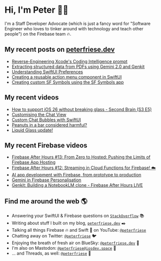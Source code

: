 # Hi, I'm Peter 👋🏼

I'm a Staff Developer Advocate (which is just a fancy word for "Software Engineer who loves to tinker around with technology and teach other people") on the Firebase team 🔥.

## My recent posts on [peterfriese.dev](https://peterfriese.dev/)
<!-- BLOG-POST-LIST:START -->
- [Reverse-Engineering Xcode&#39;s Coding Intelligence prompt](https://peterfriese.dev/blog/2025/reveng-xcode-coding-intelligence/)
- [Extracting structured data from PDFs using Gemini 2.0 and Genkit](https://peterfriese.dev/blog/2025/gemini-genkit-pdf-structured-data/)
- [Understanding SwiftUI Preferences](https://peterfriese.dev/blog/2025/swiftui-preferences-swift6/)
- [Creating a reusable action menu component in SwiftUI](https://peterfriese.dev/blog/2025/swiftui-action-menu/)
- [Creating custom SF Symbols using the SF Symbols app](https://peterfriese.dev/blog/2025/custom-sf-symbols/)
<!-- BLOG-POST-LIST:END -->

## My recent videos
<!-- YOUTUBE-ALL:START -->
- [How to support iOS 26 without breaking glass - Second Brain &lpar;S3 E5&rpar;](https://www.youtube.com/watch?v=UXG7U6iFxxM)
- [Customising the Chat View](https://www.youtube.com/watch?v=qyV6LuUHvv8)
- [Custom Chat Bubbles with SwiftUI](https://www.youtube.com/watch?v=sLX4khFLebQ)
- [Peanuts in a bar considered harmful?](https://www.youtube.com/watch?v=1zloAVUiYJM)
- [Liquid Glass update!](https://www.youtube.com/watch?v=7jHo4DuFJ8U)
<!-- YOUTUBE-ALL:END -->

## My recent Firebase videos
<!-- YOUTUBE-FIREBASE:START -->
- [Firebase After Hours #13: From Zero to Hosted: Pushing the Limits of Firebase App Hosting](https://www.youtube.com/watch?v=8vojkFvKT1U)
- [Firebase After Hours #12: Streaming in Cloud Functions for Firebase! ☁️](https://www.youtube.com/watch?v=IuSH0VHazcA)
- [AI app development with Firebase, from prototype to production](https://www.youtube.com/watch?v=rxKYK3DIzN0)
- [Gemini in Firebase Personalisation](https://www.youtube.com/shorts/4MC2jgLwkJg)
- [Genkit: Building a NotebookLM clone - Firebase After Hours LIVE](https://www.youtube.com/watch?v=ZBM9BQz_S_A)
<!-- YOUTUBE-FIREBASE:END -->


## Find me around the web 🌎

- Answering your SwiftUI & Firebase questions on [`StackOverflow`](https://stackoverflow.com/users/281221/peter-friese) 📚
- Writing about stuff I built on my blog, [`peterfriese.dev`](https://peterfriese.dev/) ✒️
- Talking all things Firebase 🔥 and Swift 🍏 on YouTube: [`@peterfriese`](https://www.youtube.com/@peterfriese)
- Chatting away on Twitter: [`@peterfriese`](https://twitter.com/peterfriese) 🐦
- Enjoying the breath of fresh air on BlueSky: [`@peterfriese.dev`](https://bsky.app/profile/peterfriese.dev) 🦋
- I'm also on Mastodon: [`@peterfriese@iosdev.space`](https://iosdev.space/@peterfriese) 🐘
- ... and Threads, as well: [`@peterfriese`](https://www.threads.net/@peterfriese?hl=en) 🧵
